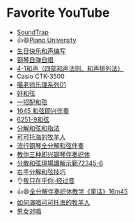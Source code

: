 <h1>Favorite YouTube</h1>

* [SoundTrap](https://www.soundtrap.com/activate/?c=ba5ue5i4jcnl90pbdi8rlc28tr&e=wangqianjiang%40live.com&url=%2Fhome)
* 👍😄[Piano University](https://www.bestpianoclass.com/thanks-for-signing-up/)
* [生日快乐和声编写](https://www.youtube.com/watch?v=xQBCxe4LE7I)
* [钢琴自弹自唱](https://www.youtube.com/watch?v=bOE9K9pu59M)
* [4-1和声（四部和声法则、和声排列法）](https://gaga.cool/2022/01/20/4-1%E5%92%8C%E5%A3%B0%EF%BC%88%E5%9B%9B%E9%83%A8%E5%92%8C%E5%A3%B0%E6%B3%95%E5%88%99%E3%80%81%E5%92%8C%E5%A3%B0%E6%8E%92%E5%88%97%E6%B3%95%EF%BC%89/?amp=1)
* Casio CTK-3500
* [噶老师乐理系列01](https://www.youtube.com/watch?v=IiyzCW--nTY&list=PLj_gywSMZj5SQNfVmVQs2EhfMTCiuNrhX&index=1)
* [好和弦](https://www.youtube.com/watch?v=I0y2LY4sPZA&list=PLmVjZfPp5kiNVtlRBphjzBUIH_Xa15h08)
* [一招配和弦](https://www.youtube.com/watch?v=tqrgP-doNyU)
* [1645 和弦即兴伴奏](https://www.youtube.com/watch?v=y-_oekyMsAA)
* [6251-9和弦](https://www.youtube.com/watch?v=InRnUkIBvVs)
* [分解和弦和指法](https://www.youtube.com/watch?v=OEpJZbGQ5kU)
* [可可托海的牧羊人](https://www.youtube.com/watch?v=nK58PdNYNL8)
* [流行钢琴全分解和弦伴奏](https://www.youtube.com/watch?v=OEpJZbGQ5kU&t=183s)
* [教你三种即兴钢琴伴奏织体](https://www.youtube.com/watch?v=dvR4FCaZg_o)
* [分散和弦現場講解示範72345-6](https://www.youtube.com/watch?v=35aW6SpFCAU)
* [右手分解和弦技巧](https://www.youtube.com/watch?v=jN0nuX9hjoc)
* 👌[我只在乎你-经过音](https://www.youtube.com/watch?v=IBInw8dkhLE)
* 👍😄[全分解伴奏织体教学《童话》16m45](https://www.youtube.com/watch?v=4KZ-6XaJtwE)
* [如何演唱可可托海的牧羊人](https://www.youtube.com/watch?v=Bspw78hpwHo)
* [男女对唱](https://www.youtube.com/watch?v=X1ScSXuCUyA)